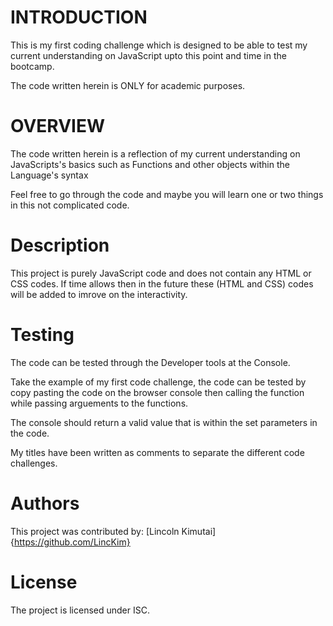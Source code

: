 # INTRODUCTION
This is my first coding challenge which is designed to be able to test my current understanding on JavaScript upto this point and time in the bootcamp.

The code written herein is ONLY for academic purposes.

# OVERVIEW
The code written herein is a reflection of my current understanding on JavaScripts's basics such as Functions and other objects within the Language's syntax

Feel free to go through the code and maybe you will learn one or two things in this not complicated code.

# Description
This project is purely JavaScript code and does not contain any HTML or CSS codes. If time allows then in the future these (HTML and CSS) codes will be added to imrove on the interactivity.

# Testing 
The code can be tested through the Developer tools at the Console.

Take the example of my first code challenge, the code can be tested by copy pasting the code on the browser console then calling the function while passing arguements to the functions.

The console should return a valid value that is within the set parameters in the code.

My titles have been written as comments to separate the different code challenges.


# Authors
This project was contributed by:
    [Lincoln Kimutai] {https://github.com/LincKim}

# License
The project is licensed under ISC.